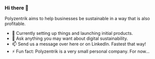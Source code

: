 ### Hi there 👋

Polyzentrik aims to help businesses be sustainable in a way that is also profitable.

- 🌱 Currently setting up things and launching initial products.
- 💬 Ask anything you may want about digital sustainability.
- 📫 Send us a message over here or on LinkedIn. Fastest that way!
- ⚡ Fun fact: Polyzentrik is a very small personal company. For now...
